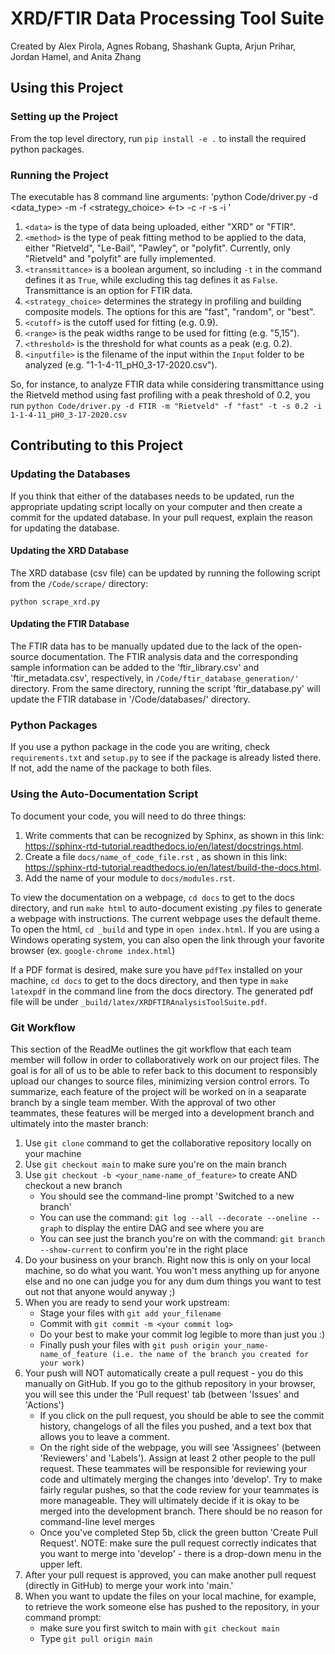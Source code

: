 # XRD/FTIR Data Processing Tool Suite
Created by Alex Pirola, Agnes Robang, Shashank Gupta, Arjun Prihar, Jordan Hamel, and Anita Zhang

## Using this Project

### Setting up the Project

From the top level directory, run `pip install -e .` to install the required python packages.

### Running the Project
The executable has 8 command line arguments: 
'python Code/driver.py -d <data_type> -m <method> -f <strategy_choice> <-t> -c <cutoff> -r <range> -s <threshold> -i <filename>'
1. `<data>` is the type of data being uploaded, either "XRD" or "FTIR".
2. `<method>` is the type of peak fitting method to be applied to the data, either "Rietveld", "Le-Bail", "Pawley", or "polyfit". Currently, only "Rietveld" and "polyfit" are fully implemented.
3. `<transmittance>` is a boolean argument, so including `-t` in the command defines it as `True`, while excluding this tag defines it as `False`. Transmittance is an option for FTIR data. 
4. `<strategy_choice>` determines the strategy in profiling and building composite models. The options for this are "fast", "random", or "best".
5. `<cutoff>` is the cutoff used for fitting (e.g. 0.9).
6. `<range>` is the peak widths range to be used for fitting (e.g. "5,15").
7. `<threshold>` is the threshold for what counts as a peak (e.g. 0.2).
8. `<inputfile>` is the filename of the input within the `Input` folder to be analyzed (e.g. "1-1-4-11_pH0_3-17-2020.csv").

So, for instance, to analyze FTIR data while considering transmittance using the Rietveld method using fast profiling with a peak threshold of 0.2, you run
`python Code/driver.py -d FTIR -m "Rietveld" -f "fast" -t -s 0.2 -i 1-1-4-11_pH0_3-17-2020.csv`

## Contributing to this Project

### Updating the Databases
If you think that either of the databases needs to be updated, run the
appropriate updating script locally on your computer and then create a
commit for the updated database. In your pull request, explain the 
reason for updating the database.

#### Updating the XRD Database
The XRD database (csv file) can be updated by running the following script
from the `/Code/scrape/` directory:
```
python scrape_xrd.py
```

#### Updating the FTIR Database
The FTIR data has to be manually updated due to the lack of the open-source documentation. The FTIR analysis data and the corresponding sample information can be added to the 'ftir_library.csv' and 'ftir_metadata.csv', respectively, in `/Code/ftir_database_generation/'` directory. From the same directory, running the script 'ftir_database.py' will update the FTIR database in '/Code/databases/' directory. 

### Python Packages
If you use a python package in the code you are writing, check `requirements.txt` and `setup.py` to see if the package is
already listed there. If not, add the name of the package to both files.

### Using the Auto-Documentation Script
To document your code, you will need to do three things:
1. Write comments that can be recognized by Sphinx, as shown in this link: https://sphinx-rtd-tutorial.readthedocs.io/en/latest/docstrings.html.
2. Create a file ```docs/name_of_code_file.rst``` , as shown in this link: https://sphinx-rtd-tutorial.readthedocs.io/en/latest/build-the-docs.html.
3. Add the name of your module to ```docs/modules.rst```.

To view the documentation on a webpage, ```cd docs``` to get to the docs directory, and run ```make html``` to auto-document existing .py files to generate a webpage with instructions. The current webpage uses the default theme.
To open the html, ```cd _build``` and type in ```open index.html```. If you are using a Windows operating system, you can also open the link through your favorite browser (ex. ```google-chrome index.html```)

If a PDF format is desired, make sure you have ```pdfTex``` installed on your machine, ```cd docs``` to get to the docs directory, and then type in ```make latexpdf``` in the command line from the docs directory. The generated pdf file will be under ```_build/latex/XRDFTIRAnalysisToolSuite.pdf```.

### Git Workflow
This section of the ReadMe outlines the git workflow that each team member will follow in order to collaboratively work on our project files. The goal is for all of us to be able to refer back to this document to responsibly upload our changes to source files, minimizing version control errors. To summarize, each feature of the project will be worked on in a seaparate branch by a single team member. With the approval of two other teammates, these features will be merged into a development branch and ultimately into the master branch:

1. Use ```git clone``` command to get the collaborative repository locally on your machine
2. Use ```git checkout main``` to make sure you're on the main branch
3. Use ```git checkout -b <your_name-name_of_feature>``` to create AND checkout a new branch
     * You should see the command-line prompt 'Switched to a new branch'
     * You can use the command: ```git log --all --decorate --oneline --graph``` to display the entire DAG and see where you are
     * You can see just the branch you're on with the command: ```git branch --show-current``` to confirm you're in the right place
4. Do your business on your branch. Right now this is only on your local machine, so do what you want. You won't mess anything up for anyone else and no one can judge you for any dum dum things you want to test out not that anyone would anyway ;)
5. When you are ready to send your work upstream:
     * Stage your files with ```git add your_filename```
     * Commit with ```git commit -m <your commit log>```
     * Do your best to make your commit log legible to more than just you :)
     * Finally push your files with ```git push origin your_name-name_of_feature (i.e. the name of the branch you created for your work)```
6. Your push will NOT automatically create a pull request - you do this manually on GitHub. If you go to the github repository in your browser, you will see this under the 'Pull request' tab (between 'Issues' and 'Actions')
     * If you click on the pull request, you should be able to see the commit history, changelogs of all the files you pushed, and a text box that allows you to leave a comment. 
     * On the right side of the webpage, you will see 'Assignees' (between 'Reviewers' and 'Labels'). Assign at least 2 other people to the pull request. These teammates will be responsible for reviewing your code and ultimately merging the changes into 'develop'. Try to make fairly regular pushes, so that the code review for your teammates is more manageable. They will ultimately decide if it is okay to be merged into the development branch. There should be no reason for command-line level merges
     * Once you've completed Step 5b, click the green button 'Create Pull Request'. NOTE: make sure the pull request correctly indicates that you want to merge into 'develop' - there is a drop-down menu in the upper left. 
7. After your pull request is approved, you can make another pull request (directly in GitHub) to merge your work into 'main.' 
8. When you want to update the files on your local machine, for example, to retrieve the work someone else has pushed to the repository, in your command prompt:
     * make sure you first switch to main with ```git checkout main```
     * Type ```git pull origin main```
